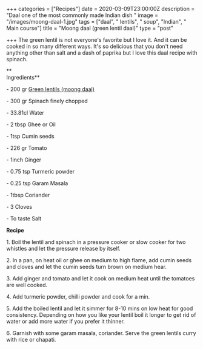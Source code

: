 +++
categories = ["Recipes"]
date = 2020-03-09T23:00:00Z
description = "Daal one of the most commonly made Indian dish "
image = "/images/moong-daal-1.jpg"
tags = ["daal", " lentils", " soup", "Indian", " Main course"]
title = "Moong daal (green lentil daal)"
type = "post"

+++
The green lentil is not everyone's favorite but I love it. And it can be cooked in so many different ways. It's so delicious that you don't need anything other than salt and a dash of paprika but I love this daal recipe with spinach. 

**  
Ingredients**

\- 200 gr [Green lentils (moong daal)](https://www.amazon.fr/Pois-cass%C3%A9s-verts-moong-dal/dp/B00HEHVYT8/ref=sr_1_34?__mk_fr_FR=%C3%85M%C3%85%C5%BD%C3%95%C3%91&dchild=1&keywords=moong+dal&qid=1603645704&sr=8-34)

\- 300 gr Spinach finely chopped

\- 33.81cl Water

\- 2 tbsp Ghee or Oil

\- 1tsp Cumin seeds

\- 226 gr Tomato

\- 1inch Ginger

\- 0.75 tsp Turmeric powder

\- 0.25 tsp Garam Masala

\- 1tbsp Coriander

\- 3 Cloves

\- To taste Salt

**Recipe**

1\. Boil the lentil and spinach in a pressure cooker or slow cooker for two whistles and let the pressure release by itself.

2\. In a pan, on heat oil or ghee on medium to high flame, add cumin seeds and cloves and let the cumin seeds turn brown on medium hear. 

3\. Add ginger and tomato and let it cook on medium heat until the tomatoes are well cooked.

4\. Add turmeric powder, chilli powder and cook for a min.

5\. Add the boiled lentil and let it simmer for 8-10 mins on low heat for good consistency. Depending on how you like your lentil boil it longer to get rid of water or add more water if you prefer it thinner.

6\. Garnish with some garam masala, coriander. Serve the green lentils curry with rice or chapati.